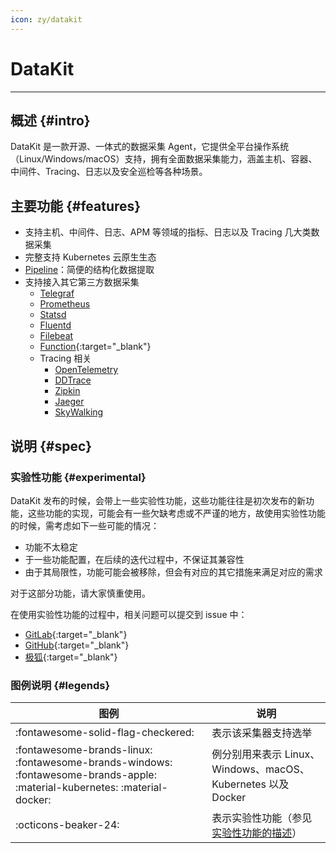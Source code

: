 ```yaml
---
icon: zy/datakit
---
```


# DataKit
---

## 概述 {#intro}

DataKit 是一款开源、一体式的数据采集 Agent，它提供全平台操作系统（Linux/Windows/macOS）支持，拥有全面数据采集能力，涵盖主机、容器、中间件、Tracing、日志以及安全巡检等各种场景。

## 主要功能 {#features}

- 支持主机、中间件、日志、APM 等领域的指标、日志以及 Tracing 几大类数据采集
- 完整支持 Kubernetes 云原生生态
- [Pipeline](../developers/pipeline.md)：简便的结构化数据提取
- 支持接入其它第三方数据采集
    - [Telegraf](telegraf.md)
    - [Prometheus](prom.md)
    - [Statsd](statsd.md)
    - [Fluentd](logstreaming.md)
    - [Filebeat](beats_output.md)
    - [Function](https://func.guance.com/doc/practice-write-data-via-datakit/){:target="_blank"}
    - Tracing 相关
        - [OpenTelemetry](opentelemetry.md)
        - [DDTrace](ddtrace.md)
        - [Zipkin](zipkin.md)
        - [Jaeger](jaeger.md)
        - [SkyWalking](skywalking.md)

## 说明 {#spec}

### 实验性功能 {#experimental}

DataKit 发布的时候，会带上一些实验性功能，这些功能往往是初次发布的新功能，这些功能的实现，可能会有一些欠缺考虑或不严谨的地方，故使用实验性功能的时候，需考虑如下一些可能的情况：

- 功能不太稳定
- 于一些功能配置，在后续的迭代过程中，不保证其兼容性
- 由于其局限性，功能可能会被移除，但会有对应的其它措施来满足对应的需求

对于这部分功能，请大家慎重使用。

在使用实验性功能的过程中，相关问题可以提交到 issue 中：

- [GitLab](https://gitlab.jiagouyun.com/cloudcare-tools/datakit/-/issues/new?issue%5Bmilestone_id%5D=){:target="_blank"}
- [GitHub](https://github.com/GuanceCloud/datakit/issues/new){:target="_blank"}
- [极狐](https://jihulab.com/guance-cloud/datakit/-/issues/new){:target="_blank"}

### 图例说明 {#legends}

| 图例                                                                                                                       | 说明                                                            |
| ---                                                                                                                        | ---                                                             |
| :fontawesome-solid-flag-checkered:                                                                                         | 表示该采集器支持选举                                            |
| :fontawesome-brands-linux: :fontawesome-brands-windows: :fontawesome-brands-apple: :material-kubernetes: :material-docker: | 例分别用来表示 Linux、Windows、macOS、 Kubernetes 以及 Docker   |
| :octicons-beaker-24:                                                                                                       | 表示实验性功能（参见[实验性功能的描述](index.md#experimental)） |
